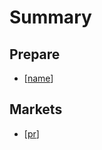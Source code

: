 # Summary


## Prepare
  
- [[name]]


## Markets

- [[pr]]

[//begin]: # "Autogenerated link references for markdown compatibility"
[name]: docs/prepare/name "名字"
[pr]: docs/markets/pr "文案"
[//end]: # "Autogenerated link references"